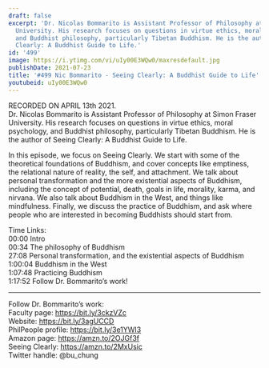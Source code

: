 ```yaml
---
draft: false
excerpt: 'Dr. Nicolas Bommarito is Assistant Professor of Philosophy at Simon Fraser
  University. His research focuses on questions in virtue ethics, moral psychology,
  and Buddhist philosophy, particularly Tibetan Buddhism. He is the author of Seeing
  Clearly: A Buddhist Guide to Life.'
id: '499'
image: https://i.ytimg.com/vi/uIy00E3WQw0/maxresdefault.jpg
publishDate: 2021-07-23
title: '#499 Nic Bommarito - Seeing Clearly: A Buddhist Guide to Life'
youtubeid: uIy00E3WQw0
---
```

RECORDED ON APRIL 13th 2021.  
Dr. Nicolas Bommarito is Assistant Professor of Philosophy at Simon Fraser University. His research focuses on questions in virtue ethics, moral psychology, and Buddhist philosophy, particularly Tibetan Buddhism. He is the author of Seeing Clearly: A Buddhist Guide to Life.

In this episode, we focus on Seeing Clearly. We start with some of the theoretical foundations of Buddhism, and cover concepts like emptiness, the relational nature of reality, the self, and attachment. We talk about personal transformation and the more existential aspects of Buddhism, including the concept of potential, death, goals in life, morality, karma, and nirvana. We also talk about Buddhism in the West, and things like mindfulness. Finally, we discuss the practice of Buddhism, and ask where people who are interested in becoming Buddhists should start from. 

Time Links:  
00:00 Intro  
00:34  The philosophy of Buddhism  
27:08  Personal transformation, and the existential aspects of Buddhism  
1:00:04  Buddhism in the West  
1:07:48  Practicing Buddhism  
1:17:52  Follow Dr. Bommarito’s work!

---

Follow Dr. Bommarito’s work:  
Faculty page: https://bit.ly/3ckzVZc  
Website: https://bit.ly/3agUCCD  
PhilPeople profile: https://bit.ly/3e1YWI3  
Amazon page: https://amzn.to/2OJGf3f  
Seeing Clearly: https://amzn.to/2MxUsic  
Twitter handle: @bu_chung
